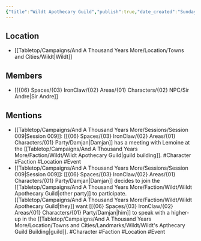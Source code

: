 ```yaml
---
{"title":"Wildt Apothecary Guild","publish":true,"date_created":"Sunday, July 2nd 2023, 2:35:46 pm","date_modified":"Saturday, March 30th 2024, 11:24:42 pm","path":"Tabletop/Campaigns/And A Thousand Years More/Faction/Wildt/Wildt Apothecary Guild.md","permalink":"/tabletop/campaigns/and-a-thousand-years-more/faction/wildt/wildt-apothecary-guild/","PassFrontmatter":true}
---
```



## Location

- [[Tabletop/Campaigns/And A Thousand Years More/Location/Towns and Cities/Wildt\|Wildt]]

## Members

- [[{06} Spaces/{03} IronClaw/{02} Areas/{01} Characters/{02} NPC/Sir Andre\|Sir Andre]]

## Mentions

- [[Tabletop/Campaigns/And A Thousand Years More/Sessions/Session 009\|Session 009]]: [[{06} Spaces/{03} IronClaw/{02} Areas/{01} Characters/{01} Party/Damjan\|Damjan]] has a meeting with Lemoine at the [[Tabletop/Campaigns/And A Thousand Years More/Faction/Wildt/Wildt Apothecary Guild\|guild building]]. #Character #Faction #Location #Event
- [[Tabletop/Campaigns/And A Thousand Years More/Sessions/Session 009\|Session 009]]: [[{06} Spaces/{03} IronClaw/{02} Areas/{01} Characters/{01} Party/Damjan\|Damjan]] decides to join the [[Tabletop/Campaigns/And A Thousand Years More/Faction/Wildt/Wildt Apothecary Guild\|other party]] to participate. [[Tabletop/Campaigns/And A Thousand Years More/Faction/Wildt/Wildt Apothecary Guild\|they]] want [[{06} Spaces/{03} IronClaw/{02} Areas/{01} Characters/{01} Party/Damjan\|him]] to speak with a higher-up in the [[Tabletop/Campaigns/And A Thousand Years More/Location/Towns and Cities/Landmarks/Wildt/Wildt's Apthecary Guild Building\|guild]]. #Character #Faction #Location #Event


